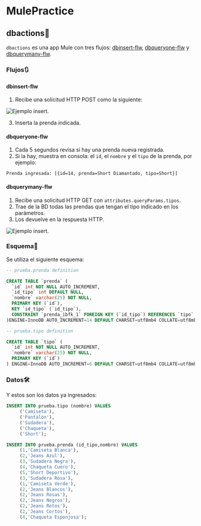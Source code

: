 # MulePractice
## dbactions💾
```dbactions``` es una app Mule con tres flujos: [dbinsert-flw](#dbinsert-flw), [dbqueryone-flw](#dbqueryone-flw) y [dbquerymany-flw](#dbquerymany-flw).
### Flujos🔃
#### dbinsert-flw
1. Recibe una solicitud HTTP POST como la siguiente:

![Ejemplo insert.](https://github.com/ana-rosales/MulePractice/blob/main/readme/insert-eg.png)

3. Inserta la prenda indicada.
#### dbqueryone-flw
1. Cada 5 segundos revisa si hay una prenda nueva registrada.
2. Si la hay, muestra en consola: el ```id```, el ```nombre``` y el ```tipo``` de la prenda, por ejemplo:
```
Prenda ingresada: [{id=14, prenda=Short Diamantado, tipo=Short}]
```
#### dbquerymany-flw
1. Recibe una solicitud HTTP GET con ```attributes.queryParams.tipos```.
2. Trae de la BD todas las prendas que tengan el tipo indicado en los parámetros.
3. Los devuelve en la respuesta HTTP.

![Ejemplo insert.](https://github.com/ana-rosales/MulePractice/blob/main/readme/query-eg.png)
### Esquema🔨
Se utiliza el siguiente esquema:
```sql
-- prueba.prenda definition

CREATE TABLE `prenda` (
  `id` int NOT NULL AUTO_INCREMENT,
  `id_tipo` int DEFAULT NULL,
  `nombre` varchar(25) NOT NULL,
  PRIMARY KEY (`id`),
  KEY `id_tipo` (`id_tipo`),
  CONSTRAINT `prenda_ibfk_1` FOREIGN KEY (`id_tipo`) REFERENCES `tipo` (`id`)
)ENGINE=InnoDB AUTO_INCREMENT=14 DEFAULT CHARSET=utf8mb4 COLLATE=utf8mb4_0900_ai_ci;

-- prueba.tipo definition

CREATE TABLE `tipo` (
  `id` int NOT NULL AUTO_INCREMENT,
  `nombre` varchar(25) NOT NULL,
  PRIMARY KEY (`id`)
) ENGINE=InnoDB AUTO_INCREMENT=6 DEFAULT CHARSET=utf8mb4 COLLATE=utf8mb4_0900_ai_ci;
```
### Datos🛠️
Y estos son los datos ya ingresados:
```sql
INSERT INTO prueba.tipo (nombre) VALUES
	 ('Camiseta'),
	 ('Pantalón'),
	 ('Sudadera'),
	 ('Chaqueta'),
	 ('Short');

INSERT INTO prueba.prenda (id_tipo,nombre) VALUES
	 (1,'Camiseta Blanca'),
	 (2,'Jeans Azul'),
	 (3,'Sudadera Negra'),
	 (4,'Chaqueta Cuero'),
	 (5,'Short Deportivo'),
	 (3,'Sudadera Rosa'),
	 (1,'Camiseta Verde'),
	 (2,'Jeans Blancos'),
	 (2,'Jeans Rosas'),
	 (2,'Jeans Negros'),
	 (2,'Jeans Rotos'),
	 (2,'Jeans Cortos'),
	 (4,'Chaqueta Esponjosa');
```
